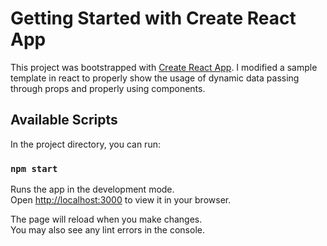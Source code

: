 # Getting Started with Create React App

This project was bootstrapped with [Create React App](https://github.com/facebook/create-react-app).
I modified a sample template in react to properly show the usage of dynamic data passing through props and properly using components.

## Available Scripts

In the project directory, you can run:

### `npm start`

Runs the app in the development mode.\
Open [http://localhost:3000](http://localhost:3000) to view it in your browser.

The page will reload when you make changes.\
You may also see any lint errors in the console.

